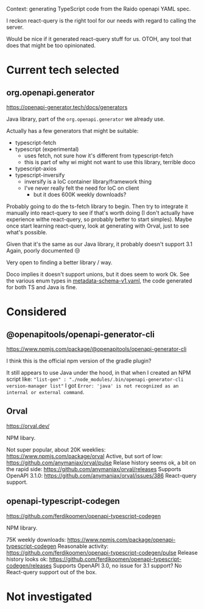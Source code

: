 Context: generating TypeScript code from the Raido openapi YAML spec.

I reckon react-query is the right tool for our needs with regard to calling the 
server.

Would be nice if it generated react-query stuff for us. OTOH, any tool that
does that might be too opinionated.

# Current tech selected 

## org.openapi.generator

https://openapi-generator.tech/docs/generators

Java library, part of the `org.openapi.generator` we already use.

Actually has a few generators that might be suitable:
* typescript-fetch
* typescript (experimental)
  * uses fetch, not sure how it's different from typescript-fetch
  * this is part of why wi might not want to use this library, terrible doco
* typescript-axios
* typescript-inversify
  * inversify is a IoC container library/framework thing
  * I've never really felt the need for IoC on client
    * but it does 600K weekly downloads?

Probably going to do the ts-fetch library to begin.  Then try to integrate it
manually into react-query to see if that's worth doing (I don't actually have
experience withe react-query, so probably better to start simples).  Maybe once
start learning react-query, look at generating with Orval, just to see what's 
possible.

Given that it's the same as our Java library, it probably doesn't support 3.1
Again, poorly documented 😒

Very open to finding a better library / way.

Doco implies it doesn't support unions, but it does seem to work Ok. See the
various enum types in [metadata-schema-v1.yaml](../api-svc/idl-raid-v2/src/metadata-schema-v1.yaml),
the code generated for both TS and Java is fine.


# Considered

## @openapitools/openapi-generator-cli

https://www.npmjs.com/package/@openapitools/openapi-generator-cli

I think this is the official npm version of the gradle plugin?

It still appears to use Java under the hood, in that when I created an NPM
script like:
`"list-gen" : "./node_modules/.bin/openapi-generator-cli version-manager list"`
I got `Error: 'java' is not recognized as an internal or external command`.

## Orval

https://orval.dev/

NPM libary.

Not super popular, about 20K weeklies: https://www.npmjs.com/package/orval
Active, but sort of low: https://github.com/anymaniax/orval/pulse
Relase history seems ok, a bit on the rapid side: https://github.com/anymaniax/orval/releases
Supports OpenAPI 3.1.0: https://github.com/anymaniax/orval/issues/386
React-query support.


## openapi-typescript-codegen

https://github.com/ferdikoomen/openapi-typescript-codegen

NPM library.

75K weekly downloads: https://www.npmjs.com/package/openapi-typescript-codegen
Reasonable activity: https://github.com/ferdikoomen/openapi-typescript-codegen/pulse
Release history looks ok: https://github.com/ferdikoomen/openapi-typescript-codegen/releases
Supports OpenAPI 3.0, no issue for 3.1 support?
No React-query support out of the box.


# Not investigated

